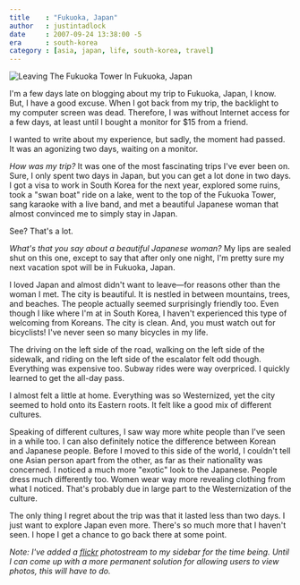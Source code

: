 ```yaml
---
title    : "Fukuoka, Japan"
author   : justintadlock
date     : 2007-09-24 13:38:00 -5
era      : south-korea
category : [asia, japan, life, south-korea, travel]
---
```


<img class="alignwide" src='http://justintadlock.com/blog/wp-content/uploads/2007/09/japan000.jpg' alt='Leaving The Fukuoka Tower In Fukuoka, Japan' />

I'm a few days late on blogging about my trip to Fukuoka, Japan, I know.  But, I have a good excuse.  When I got back from my trip, the backlight to my computer screen was dead.  Therefore, I was without Internet access for a few days, at least until I bought a monitor for $15 from a friend.

I wanted to write about my experience, but sadly, the moment had passed.  It was an agonizing two days, waiting on a monitor.

<em>How was my trip?</em>  It was one of the most fascinating trips I've ever been on.  Sure, I only spent two days in Japan, but you can get a lot done in two days.  I got a visa to work in South Korea for the next year, explored some ruins, took a "swan boat" ride on a lake, went to the top of the Fukuoka Tower, sang karaoke with a live band, and met a beautiful Japanese woman that almost convinced me to simply stay in Japan.

See?  That's a lot.

<em>What's that you say about a beautiful Japanese woman?</em>  My lips are sealed shut on this one, except to say that after only one night, I'm pretty sure my next vacation spot will be in Fukuoka, Japan.

I loved Japan and almost didn't want to leave&mdash;for reasons other than the woman I met.  The city is beautiful.  It is nestled in between mountains, trees, and beaches.  The people actually seemed surprisingly friendly too.  Even though I like where I'm at in South Korea, I haven't experienced this type of welcoming from Koreans.  The city is clean.  And, you must watch out for bicyclists!  I've never seen so many bicycles in my life.

The driving on the left side of the road, walking on the left side of the sidewalk, and riding on the left side of the escalator felt odd though.  Everything was expensive too.  Subway rides were way overpriced.  I quickly learned to get the all-day pass.

I almost felt a little at home.  Everything was so Westernized, yet the city seemed to hold onto its Eastern roots.  It felt like a good mix of different cultures.

Speaking of different cultures, I saw way more white people than I've seen in a while too.  I can also definitely notice the difference between Korean and Japanese people.  Before I moved to this side of the world, I couldn't tell one Asian person apart from the other, as far as their nationality was concerned.  I noticed a much more "exotic" look to the Japanese.  People dress much differently too.  Women wear way more revealing clothing from what I noticed.  That's probably due in large part to the Westernization of the culture.

The only thing I regret about the trip was that it lasted less than two days.  I just want to explore Japan even more.  There's so much more that I haven't seen.  I hope I get a chance to go back there at some point.

<em>Note:  I've added a <a href="http://flickr.com" title="Flickr Photostream"> flickr</a> photostream to my sidebar for the time being.  Until I can come up with a more permanent solution for allowing users to view photos, this will have to do.</em>

